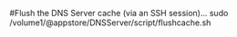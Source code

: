 #Flush the DNS Server cache (via an SSH session)... 
sudo /volume1/@appstore/DNSServer/script/flushcache.sh
